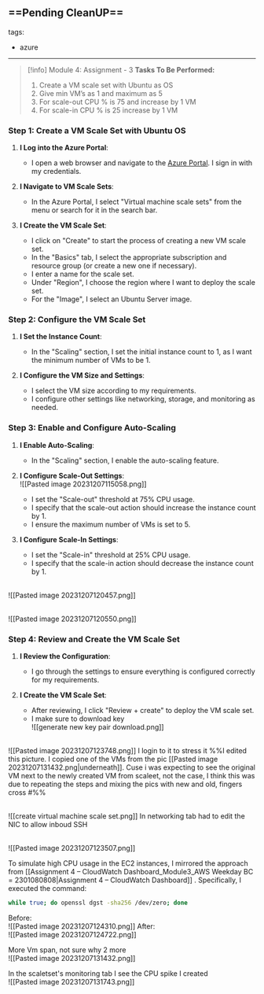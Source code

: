 ==Pending CleanUP==
---
tags:
  - azure
---
> [!info] Module 4: Assignment - 3
> **Tasks To Be Performed:** 
> 1. Create a VM scale set with Ubuntu as OS 
> 2. Give min VM’s as 1 and maximum as 5 
> 3. For scale-out CPU % is 75 and increase by 1 VM 
> 4. For scale-in CPU % is 25 increase by 1 VM

### Step 1: Create a VM Scale Set with Ubuntu OS

1. **I Log into the Azure Portal**:
    
    - I open a web browser and navigate to the [Azure Portal](https://portal.azure.com/). I sign in with my credentials.
2. **I Navigate to VM Scale Sets**:
    
    - In the Azure Portal, I select "Virtual machine scale sets" from the menu or search for it in the search bar.
3. **I Create the VM Scale Set**:
    
    - I click on "Create" to start the process of creating a new VM scale set.
    - In the "Basics" tab, I select the appropriate subscription and resource group (or create a new one if necessary).
    - I enter a name for the scale set.
    - Under "Region", I choose the region where I want to deploy the scale set.
    - For the "Image", I select an Ubuntu Server image.

### Step 2: Configure the VM Scale Set

1. **I Set the Instance Count**:
    
    - In the "Scaling" section, I set the initial instance count to 1, as I want the minimum number of VMs to be 1.
2. **I Configure the VM Size and Settings**:
    
    - I select the VM size according to my requirements.
    - I configure other settings like networking, storage, and monitoring as needed.

### Step 3: Enable and Configure Auto-Scaling

1. **I Enable Auto-Scaling**:
    
    - In the "Scaling" section, I enable the auto-scaling feature.
2. **I Configure Scale-Out Settings**:
    <br>![[Pasted image 20231207115058.png]]
    - I set the "Scale-out" threshold at 75% CPU usage.
    - I specify that the scale-out action should increase the instance count by 1.
    - I ensure the maximum number of VMs is set to 5.
3. **I Configure Scale-In Settings**:
    
    - I set the "Scale-in" threshold at 25% CPU usage.
    - I specify that the scale-in action should decrease the instance count by 1.

 <br>![[Pasted image 20231207120457.png]]

<br>![[Pasted image 20231207120550.png]]

### Step 4: Review and Create the VM Scale Set

1. **I Review the Configuration**:
    
    - I go through the settings to ensure everything is configured correctly for my requirements.
2. **I Create the VM Scale Set**:
    
    - After reviewing, I click "Review + create" to deploy the VM scale set.
    - I make sure to download key
      <br>![[generate new  key pair download.png]]



<br>![[Pasted image 20231207123748.png]]
I login to it to stress it
%%I edited this picture. I copied one of the VMs from the pic [[Pasted image 20231207131432.png|underneath]]. Cuse i was expecting to see the original VM next to the newly created VM from scaleet, not the case, I think this was due to repeating the steps and mixing the pics with new and old, fingers cross #%%

<br>![[create virtual machine scale set.png]]
In networking tab had to edit the NIC to allow inboud SSH

<br>![[Pasted image 20231207123507.png]]

To simulate high CPU usage in the EC2 instances, I mirrored the approach from [[Assignment 4 – CloudWatch Dashboard_Module3_AWS Weekday BC = 2301080808|Assignment 4 – CloudWatch Dashboard]] . Specifically, I executed the command: 
```bash
while true; do openssl dgst -sha256 /dev/zero; done
```

Before:
<br>![[Pasted image 20231207124310.png]]
After:
<br>![[Pasted image 20231207124722.png]]

More Vm span, not sure why 2 more
<br>![[Pasted image 20231207131432.png]]


In the scaletset's monitoring tab I see the CPU spike I created
<br>![[Pasted image 20231207131743.png]]